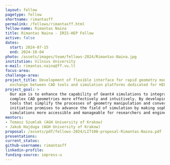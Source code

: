 ```yaml
---
layout: fellow
pagetype: fellow
shortname: rimantasff
permalink: /fellows/rimantasff.html
fellow-name: Rimantas Naina
title: Rimantas Naina - IRIS-HEP Fellow
active: false
dates:
  start: 2024-07-15
  end: 2024-10-04
photo: /assets/images/team/fellows-2024/Rimantas-Naina.jpg
institution: Vilnius University
e-mail: rimantas.naina@ff.vu.lt
focus-area:
challenge-area:
project_title: Development of flexible interface for rapid geometry modelling and
  exchange between CAD tools and simulation platforms dedicated for HEP experiments
project_goal: >
  Our aim is to enhance the capability of Geant4 simulations to integrate and manage
  complex CAD geometries more effectively and intuitively. By developing a suite of
  tools that simplify the processes of geometry manipulation and conversion, this
  initiative promises to advance the field of simulation by making sophisticated geometrical
  simulations more accessible and manageable for researchers and engineers alike.
mentors:
- Tomasz Szumlak (AGH University of Krakow)
- Jakub Hajduga (AGH University of Krakow)
proposal: /assets/pdf/fellows-2024/LIT108-proposal-Rimantas-Naina.pdf
presentations:
current_status:
github-username: rimantasff
linkedin-profile:
funding-source: impress-u
---
```

